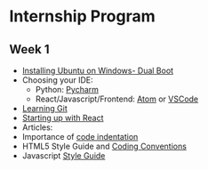 # Internship Program
 
 ## Week 1
 * [Installing Ubuntu on Windows- Dual Boot](https://itsfoss.com/install-ubuntu-dual-boot-mode-windows/)
 * Choosing your IDE: 
   * Python: [Pycharm](https://www.jetbrains.com/pycharm/)
   * React/Javascript/Frontend: [Atom](https://atom.io/) or [VSCode](https://code.visualstudio.com/)
 * [Learning Git](https://hackernoon.com/understanding-git-fcffd87c15a3)
 * [Starting up with React](https://reactjs.org/tutorial/tutorial.html)
 * Articles:
  * Importance of [code indentation](http://mrbool.com/importance-of-code-indentation/29079)
  * HTML5 Style Guide and [Coding Conventions](https://www.w3schools.com/html/html5_syntax.asp)
  * Javascript [Style Guide](https://github.com/airbnb/javascript)